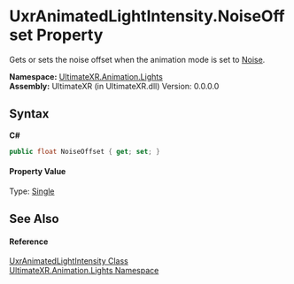# UxrAnimatedLightIntensity.NoiseOffset Property 
 

Gets or sets the noise offset when the animation mode is set to <a href="T_UltimateXR_Animation_UxrAnimationMode">Noise</a>.

**Namespace:**&nbsp;<a href="N_UltimateXR_Animation_Lights">UltimateXR.Animation.Lights</a><br />**Assembly:**&nbsp;UltimateXR (in UltimateXR.dll) Version: 0.0.0.0

## Syntax

**C#**<br />
``` C#
public float NoiseOffset { get; set; }
```


#### Property Value
Type: <a href="https://docs.microsoft.com/dotnet/api/system.single" target="_blank" rel="noopener noreferrer">Single</a>

## See Also


#### Reference
<a href="T_UltimateXR_Animation_Lights_UxrAnimatedLightIntensity">UxrAnimatedLightIntensity Class</a><br /><a href="N_UltimateXR_Animation_Lights">UltimateXR.Animation.Lights Namespace</a><br />